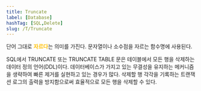 ```yaml
---
title: Truncate
label: [Database]
hashTag: [SQL,Delete]
slug: /T/Truncate
---
```

단어 그대로 <span style="color:#FFBF00; font-weight:bold;">자르다</span>는 의미를 가진다. 문자열이나 소수점을 자르는 함수명에 사용된다.

SQL에서 TRUNCATE 또는 TRUNCATE TABLE 문은 테이블에서 모든 행을 삭제하는 데이터 정의 언어(DDL)이다. 데이터베이스가 가지고 있는 무결성을 유지하는 메커니즘을 생략하여 빠른 제거를 실현하고 있는 경우가 많다. 삭제할 행 각각을 기록하는 트랜잭션 로그의 출력을 방지함으로써 효율적으로 모든 행을 삭제할 수 있다.
